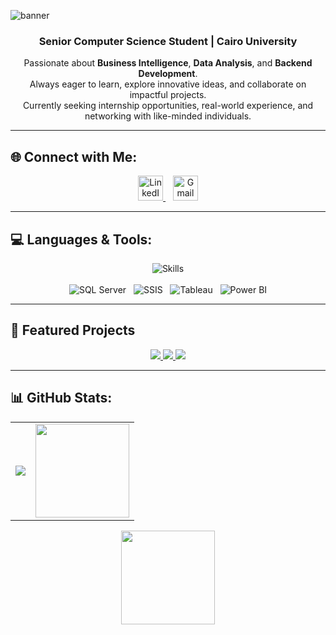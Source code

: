 ![banner](https://capsule-render.vercel.app/api?type=waving&height=250&color=gradient&text=Israa%20Mohamed&fontColor=000000&fontSize=60&desc=Always%20Learning,%20Always%20Growing&descAlignY=35&descSize=45)

<h3 align="center">Senior Computer Science Student | Cairo University</h3>

<p align="center">
  Passionate about <strong>Business Intelligence</strong>, <strong>Data Analysis</strong>, and <strong>Backend Development</strong>. <br/>
  Always eager to learn, explore innovative ideas, and collaborate on impactful projects. <br/>
  Currently seeking internship opportunities, real-world experience, and networking with like-minded individuals.
</p>

---

## 🌐 Connect with Me:

<p align="center">
  <a href="https://www.linkedin.com/in/israamohamed-/" target="_blank">
    <img src="https://skillicons.dev/icons?i=linkedin" alt="LinkedIn" width="40"/>
  </a>
  &nbsp;&nbsp;
  <a href="mailto:israamohamed2315@gmail.com">
    <img src="https://skillicons.dev/icons?i=gmail" alt="Gmail" width="40"/>
  </a>
</p>


---
## 💻 Languages & Tools:

<div align="center">
  <!-- Main languages and frameworks -->
  <img src="https://skillicons.dev/icons?i=html,css,js,py,cpp,spring,java,laravel,django,vscode,clion,visualstudio,git" alt="Skills" />
  <br/><br/>
  <!-- Additional tools not in skillicons.dev -->
  <img src="https://img.shields.io/badge/Microsoft%20SQL%20Server-B57EDC?logo=microsoftsqlserver&logoColor=white&style=for-the-badge" alt="SQL Server" />
  &nbsp;
  <img src="https://img.shields.io/badge/SSIS-00CFFF?logo=microsoftsqlserver&logoColor=white&style=for-the-badge" alt="SSIS" />
  &nbsp;
  <img src="https://img.shields.io/badge/Tableau-FF6F91?logo=tableau&logoColor=white&style=for-the-badge" alt="Tableau" />
  &nbsp;
  <img src="https://img.shields.io/badge/Power%20BI-40E0D0?logo=powerbi&logoColor=black&style=for-the-badge" alt="Power BI" />
</div>

---
## 🚀 Featured Projects
<p align="center">
  <a href="https://github.com/IsraaXx/Hospital-Management-System">
    <img src="https://github-readme-stats.vercel.app/api/pin/?username=IsraaXx&repo=Hospital-Management-System&theme=radical" />
  </a>
  <a href="https://github.com/IsraaXx/BOOKTOPIA">
    <img src="https://github-readme-stats.vercel.app/api/pin/?username=IsraaXx&repo=BOOKTOPIA&theme=radical" />
  </a>
  <a href="https://github.com/IsraaXx/FIFA-WorldCup-Dashboard">
    <img src="https://github-readme-stats.vercel.app/api/pin/?username=IsraaXx&repo=FIFA-WorldCup-Dashboard&theme=radical" />
  </a>
</p>


---
## 📊 GitHub Stats:
<div align="center">
  <table>
    <tr>
      <td>
        <img src="https://github-profile-summary-cards.vercel.app/api/cards/stats?username=IsraaXx&theme=radical" />
      </td>
      <td>
        <img src="https://github-readme-stats.vercel.app/api/top-langs/?username=IsraaXx&layout=compact&langs_count=10&theme=radical" height="150"/>
      </td>
    </tr>
  </table>
  <img src="https://streak-stats.demolab.com?user=IsraaXx&theme=radical" height="150"/>
</div>

